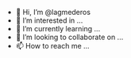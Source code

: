 - 👋 Hi, I’m @lagmederos
- 👀 I’m interested in ...
- 🌱 I’m currently learning ...
- 💞️ I’m looking to collaborate on ...
- 📫 How to reach me ...

<!---
lagmederos/lagmederos is a ✨ special ✨ repository because its `README.md` (this file) appears on your GitHub profile.
You can click the Preview link to take a look at your changes.
--->
